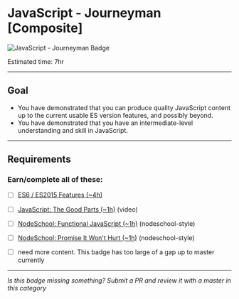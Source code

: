# JavaScript - Journeyman [Composite]

![JavaScript - Journeyman Badge](../img/badges/perf-journeyman-md.png "JavaScript Journeyman badge")
<!-- TODO: create new javascript badges for v2, to be consistent -->

Estimated time: 7hr

-----


## Goal
- You have demonstrated that you can produce quality JavaScript content up to the current usable ES version features, and possibly beyond.
- You have demonstrated that you have an intermediate-level understanding and skill in JavaScript.


-----


## Requirements

### Earn/complete all of these:
  - [ ] [ES6 / ES2015 Features (~4h)](_micro_javascript-es2015-features.md)
  - [ ] [JavaScript: The Good Parts (~1h)](https://youtu.be/hQVTIJBZook) (video)
  - [ ] [NodeSchool: Functional JavaScript (~1h)](https://github.com/timoxley/functional-javascript-workshop) (nodeschool-style)
  - [ ] [NodeSchool: Promise It Won't Hurt (~1h)](https://github.com/stevekane/promise-it-wont-hurt) (nodeschool-style)
  - [ ] need more content. This badge has too large of a gap up to master currently


-----

  *Is this badge missing something? Submit a PR and review it with a master in this category*
